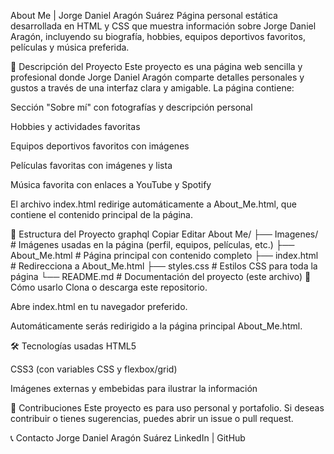About Me | Jorge Daniel Aragón Suárez
Página personal estática desarrollada en HTML y CSS que muestra información sobre Jorge Daniel Aragón, incluyendo su biografía, hobbies, equipos deportivos favoritos, películas y música preferida.

📄 Descripción del Proyecto
Este proyecto es una página web sencilla y profesional donde Jorge Daniel Aragón comparte detalles personales y gustos a través de una interfaz clara y amigable. La página contiene:

Sección "Sobre mí" con fotografías y descripción personal

Hobbies y actividades favoritas

Equipos deportivos favoritos con imágenes

Películas favoritas con imágenes y lista

Música favorita con enlaces a YouTube y Spotify

El archivo index.html redirige automáticamente a About_Me.html, que contiene el contenido principal de la página.

📁 Estructura del Proyecto
graphql
Copiar
Editar
About Me/
├── Imagenes/             # Imágenes usadas en la página (perfil, equipos, películas, etc.)
├── About_Me.html         # Página principal con contenido completo
├── index.html            # Redirecciona a About_Me.html
├── styles.css            # Estilos CSS para toda la página
└── README.md             # Documentación del proyecto (este archivo)
🚀 Cómo usarlo
Clona o descarga este repositorio.

Abre index.html en tu navegador preferido.

Automáticamente serás redirigido a la página principal About_Me.html.

🛠 Tecnologías usadas
HTML5

CSS3 (con variables CSS y flexbox/grid)

Imágenes externas y embebidas para ilustrar la información

🤝 Contribuciones
Este proyecto es para uso personal y portafolio. Si deseas contribuir o tienes sugerencias, puedes abrir un issue o pull request.

📞 Contacto
Jorge Daniel Aragón Suárez
LinkedIn | GitHub
